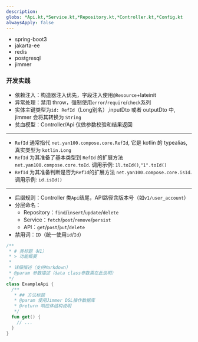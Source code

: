 ```yaml
---
description: 
globs: *Api.kt,*Service.kt,*Repository.kt,*Controller.kt,*Config.kt
alwaysApply: false
---
```

- spring-boot3
- jakarta-ee
- redis
- postgresql
- jimmer

### 开发实践

- 依赖注入：构造器注入优先，字段注入使用`@Resource`+lateinit
- 异常处理：禁用 throw，强制使用`error`/`require`/`check`系列
- 实体主键类型为`id: RefId`（Long别名）,inputDto 或者 outputDto 中, jimmer 会将其转换为 `String`
- 贫血模型：Controller/Api 仅做参数校验和结果返回

---

- `RefId` 通常指代 `net.yan100.compose.core.RefId`, 它是 kotlin 的 typealias, 真实类型为 `kotlin.Long`
- `RefId` 为其准备了基本类型到 `RefId` 的扩展方法 `net.yan100.compose.core.toId`. 调用示例: `1l.toId()`,`"1".toId()`
- `RefId` 为其准备判断是否为`RefId`的扩展方法 `net.yan100.compose.core.isId`. 调用示例: `id.isId()`

---

- 后缀规则：Controller 类`Api`结尾，API路径含版本号（如`v1/user_account`）
- 分层命名：
  - Repository：`find`/`insert`/`update`/`delete`
  - Service：`fetch`/`post`/`remove`/`persist`
  - API：`get`/`post`/`put`/`delete`
- 禁用词：`ID`（统一使用`id`/`Id`）



```kotlin
/**
 * # 类标题（H1）
 * > 功能概要
 *
 * 详细描述（支持Markdown）
 * @param 参数描述（data class参数需在此说明）
 */
class ExampleApi {
  /**
   * ## 方法标题
   * @param 使用Jimmer DSL操作数据库
   * @return 响应体结构说明
   */
  fun get() {
    // ...
  }
}
```
